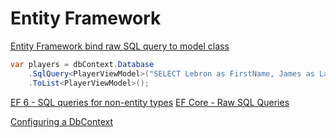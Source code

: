 # Entity Framework

[Entity Framework bind raw SQL query to model class](https://stackoverflow.com/questions/43429928/entity-framework-bind-raw-sql-query-to-model-class)

```cs
var players = dbContext.Database
    .SqlQuery<PlayerViewModel>("SELECT Lebron as FirstName, James as LastName FROM Players")
    .ToList<PlayerViewModel>();
```

[EF 6 - SQL queries for non-entity types](https://docs.microsoft.com/en-us/ef/ef6/querying/raw-sql)
[EF Core - Raw SQL Queries](https://docs.microsoft.com/en-us/ef/core/querying/raw-sql)

[Configuring a DbContext](https://docs.microsoft.com/en-us/ef/core/miscellaneous/configuring-dbcontext)
